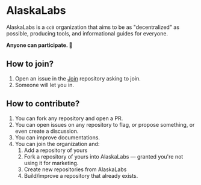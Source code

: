 # AlaskaLabs

AlaskaLabs is a `cc0` organization that aims to be as "decentralized" as possible, producing tools, and informational guides for everyone.

**Anyone can participate. 🎉**

## How to join?

1. Open an issue in the [Join](https://github.com/AlaskaLabs/join) repository asking to join.
2. Someone will let you in.

## How to contribute?

1. You can fork any repository and open a PR.
2. You can open issues on any repository to flag, or propose something, or even create a discussion.
3. You can improve documentations.
4. You can join the organization and:
   1. Add a repository of yours
   2. Fork a repository of yours into AlaskaLabs — granted you're not using it for marketing.
   3. Create new repositories from AlaskaLabs
   4. Build/improve a repository that already exists.
